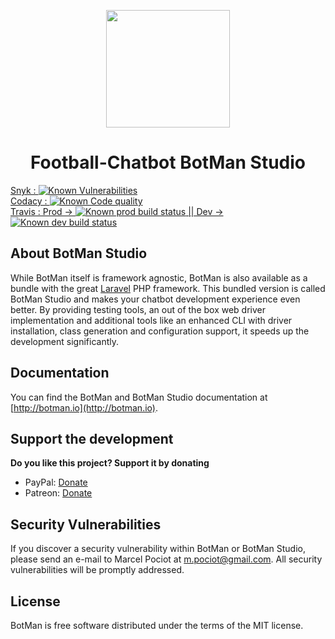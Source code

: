 <p align="center"><img height="188" width="198" src="https://botman.io/img/botman.png"></p>
<h1 align="center">Football-Chatbot BotMan Studio</h1>

<a href="https://snyk.io/test/github/Shusui95/Football-Chatbot?targetFile=package.json">Snyk : <img src="https://snyk.io/test/github/Shusui95/Football-Chatbot/badge.svg?targetFile=package.json" alt="Known Vulnerabilities" data-canonical-src="https://snyk.io/test/github/Shusui95/Football-Chatbot?targetFile=package.json" style="max-width:100%;"></a><br/>
<a href="https://www.codacy.com/app/jere.marchand/Football-Chatbot?utm_source=github.com&amp;utm_medium=referral&amp;utm_content=Shusui95/Football-Chatbot&amp;utm_campaign=Badge_Grade">Codacy : <img src="https://api.codacy.com/project/badge/Grade/703b575784e54266b64344d1a4f037b5" alt="Known Code quality"/></a><br />
<a href="https://travis-ci.org/Shusui95/Football-Chatbot">Travis : Prod -> <img src="https://travis-ci.org/Shusui95/Football-Chatbot.svg?branch=master" alt="Known prod build status"/> ||  Dev -> <img src="https://travis-ci.org/Shusui95/Football-Chatbot.svg?branch=develop" alt="Known dev build status"/></a>

## About BotMan Studio

While BotMan itself is framework agnostic, BotMan is also available as a bundle with the great [Laravel](https://laravel.com) PHP framework. This bundled version is called BotMan Studio and makes your chatbot development experience even better. By providing testing tools, an out of the box web driver implementation and additional tools like an enhanced CLI with driver installation, class generation and configuration support, it speeds up the development significantly.

## Documentation

You can find the BotMan and BotMan Studio documentation at [http://botman.io](http://botman.io).

## Support the development
**Do you like this project? Support it by donating**

- PayPal: [Donate](https://www.paypal.com/cgi-bin/webscr?cmd=_donations&business=m%2epociot%40googlemail%2ecom&lc=CY&item_name=BotMan&no_note=0&currency_code=EUR&bn=PP%2dDonationsBF%3abtn_donateCC_LG%2egif%3aNonHostedGuest)
- Patreon: [Donate](https://www.patreon.com/botman)

## Security Vulnerabilities

If you discover a security vulnerability within BotMan or BotMan Studio, please send an e-mail to Marcel Pociot at m.pociot@gmail.com. All security vulnerabilities will be promptly addressed.

## License

BotMan is free software distributed under the terms of the MIT license.
